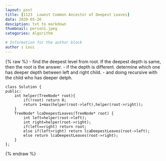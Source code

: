```yaml
---
layout: post
title: [1123  Lowest Common Ancestor of Deepest Leaves]
data: 2020-05-26
desciption: txt to markdown
thumbnail: person1.jpeg
categories: Algorithm

# Information for the author block
author : Loui
---
```


{% raw %}
	﻿- find the deepest level from root. If the deepest depth is same, then the root is the answer.
	- if the depth is different. determine which one has deeper depth between left and right child.
	- and doing recursive with the child who has deeper detph.
	
	class Solution {
	public:
	    int helper(TreeNode* root){
	        if(!root) return 0;
	        return 1+max(helper(root->left),helper(root->right));
	    }
	    TreeNode* lcaDeepestLeaves(TreeNode* root) {
	        int left=helper(root->left);
	        int right=helper(root->right);
	        if(left==right) return root;
	        else if(left>right) return lcaDeepestLeaves(root->left);
	        else return lcaDeepestLeaves(root->right);
	    }
	};
{% endraw %}
